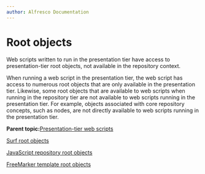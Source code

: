 ```yaml
---
author: Alfresco Documentation
---
```


# Root objects

Web scripts written to run in the presentation tier have access to presentation-tier root objects, not available in the repository context.

When running a web script in the presentation tier, the web script has access to numerous root objects that are only available in the presentation tier. Likewise, some root objects that are available to web scripts when running in the repository tier are not available to web scripts running in the presentation tier. For example, objects associated with core repository concepts, such as nodes, are not directly available to web scripts running in the presentation tier.

**Parent topic:**[Presentation-tier web scripts](../concepts/ws-presentation-intro.md)

[Surf root objects](../references/APISurf-rootscoped.md)

[JavaScript repository root objects](../references/API-JS-rootscoped.md)

[FreeMarker template root objects](../references/API-FreeMarker-defaultmodel.md)

